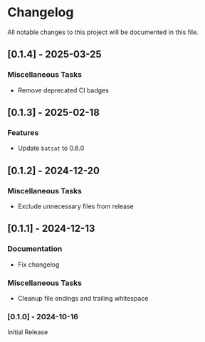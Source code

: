 # Changelog

All notable changes to this project will be documented in this file.

## [0.1.4] - 2025-03-25

### Miscellaneous Tasks

- Remove deprecated CI badges

<!-- generated by git-cliff -->
## [0.1.3] - 2025-02-18

### Features

- Update `batsat` to 0.6.0

<!-- generated by git-cliff -->
## [0.1.2] - 2024-12-20

### Miscellaneous Tasks

- Exclude unnecessary files from release

<!-- generated by git-cliff -->
## [0.1.1] - 2024-12-13

### Documentation

- Fix changelog

### Miscellaneous Tasks

- Cleanup file endings and trailing whitespace

<!-- generated by git-cliff -->
### [0.1.0] - 2024-10-16

Initial Release

<!-- generated by git-cliff -->
